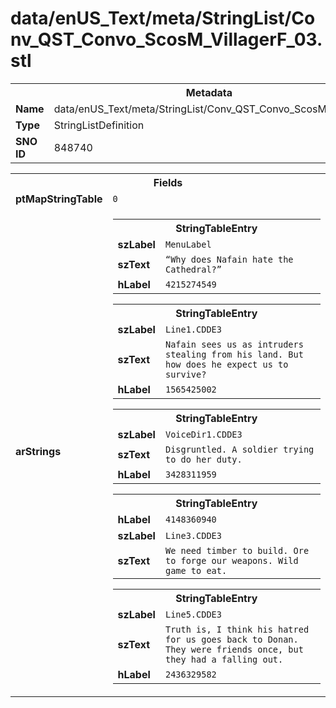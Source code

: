 <h1>data/enUS_Text/meta/StringList/Conv_QST_Convo_ScosM_VillagerF_03.stl</h1><table><tr><th colspan="100%">Metadata</th></tr><tr><td><b>Name</b></td><td>data/enUS_Text/meta/StringList/Conv_QST_Convo_ScosM_VillagerF_03.stl</td></tr><tr><td><b>Type</b></td><td>StringListDefinition</td></tr><tr><td><b>SNO ID</b></td><td>848740</td></tr></table>

<table><tr><th colspan="100%">Fields</th></tr><tr><td><b>ptMapStringTable</b></td><td><code>0</code></td></tr><tr><td><b>arStrings</b></td><td><table><tr><th colspan="100%">StringTableEntry</th></tr><tr><td><b>szLabel</b></td><td><code>MenuLabel</code></td></tr><tr><td><b>szText</b></td><td><code>“Why does Nafain hate the Cathedral?” </code></td></tr><tr><td><b>hLabel</b></td><td><code>4215274549</code></td></tr></table>


<table><tr><th colspan="100%">StringTableEntry</th></tr><tr><td><b>szLabel</b></td><td><code>Line1.CDDE3</code></td></tr><tr><td><b>szText</b></td><td><code>Nafain sees us as intruders stealing from his land. But how does he expect us to survive?</code></td></tr><tr><td><b>hLabel</b></td><td><code>1565425002</code></td></tr></table>


<table><tr><th colspan="100%">StringTableEntry</th></tr><tr><td><b>szLabel</b></td><td><code>VoiceDir1.CDDE3</code></td></tr><tr><td><b>szText</b></td><td><code>Disgruntled. A soldier trying to do her duty.</code></td></tr><tr><td><b>hLabel</b></td><td><code>3428311959</code></td></tr></table>


<table><tr><th colspan="100%">StringTableEntry</th></tr><tr><td><b>hLabel</b></td><td><code>4148360940</code></td></tr><tr><td><b>szLabel</b></td><td><code>Line3.CDDE3</code></td></tr><tr><td><b>szText</b></td><td><code>We need timber to build. Ore to forge our weapons. Wild game to eat.</code></td></tr></table>


<table><tr><th colspan="100%">StringTableEntry</th></tr><tr><td><b>szLabel</b></td><td><code>Line5.CDDE3</code></td></tr><tr><td><b>szText</b></td><td><code>Truth is, I think his hatred for us goes back to Donan. They were friends once, but they had a falling out.</code></td></tr><tr><td><b>hLabel</b></td><td><code>2436329582</code></td></tr></table>


</td></tr></table>

